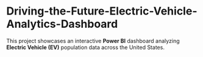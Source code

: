 # Driving-the-Future-Electric-Vehicle-Analytics-Dashboard
This project showcases an interactive **Power BI** dashboard analyzing **Electric Vehicle (EV)** population data across the United States.

